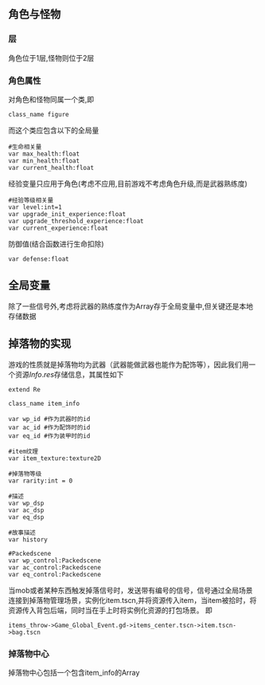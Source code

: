 ## 角色与怪物
### 层
角色位于1层,怪物则位于2层
### 角色属性
对角色和怪物同属一个类,即
```
class_name figure
```
而这个类应包含以下的全局量
```
#生命相关量
var max_health:float
var min_health:float
var current_health:float
``` 
经验变量只应用于角色(考虑不应用,目前游戏不考虑角色升级,而是武器熟练度)
```
#经验等级相关量
var level:int=1
var upgrade_init_experience:float
var upgrade_threshold_experience:float
var current_experience:float
```
防御值(结合函数进行生命扣除)
```
var defense:float
```

## 全局变量
除了一些信号外,考虑将武器的熟练度作为Array存于全局变量中,但关键还是本地存储数据

## 掉落物的实现
游戏的性质就是掉落物均为武器（武器能做武器也能作为配饰等），因此我们用一个资源$Info.res$存储信息，其属性如下
```
extend Re

class_name item_info

var wp_id #作为武器时的id
var ac_id #作为配饰时的id
var eq_id #作为装甲时的id

#item纹理
var item_texture:texture2D

#掉落物等级
var rarity:int = 0

#描述
var wp_dsp 
var ac_dsp
var eq_dsp

#故事描述
var history

#Packedscene
var wp_control:Packedscene
var ac_control:Packedscene
var eq_control:Packedscene
```
当mob或者某种东西触发掉落信号时，发送带有编号的信号，信号通过全局场景连接到掉落物管理场景，实例化item.tscn,并将资源传入item，当item被拾时，将资源传入背包后端，同时当在手上时将实例化资源的打包场景。
即
```
items_throw->Game_Global_Event.gd->items_center.tscn->item.tscn->bag.tscn
```
### 掉落物中心
掉落物中心包括一个包含item_info的Array

<!--stackedit_data:
eyJoaXN0b3J5IjpbMzE1NDEzMzU4LDQ1NzE0NTM5MiwtMzUxNT
A1NjI3LDEwODY0MzQ4MCwtMTczNTU4ODgxOF19
-->